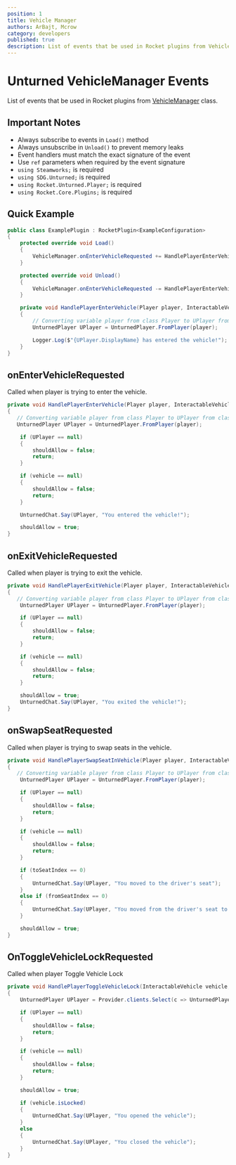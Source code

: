 ```yaml
---
position: 1
title: Vehicle Manager
authors: ArBajt, Mcrow
category: developers
published: true
description: List of events that be used in Rocket plugins from VehicleManager class.
---
```

# Unturned VehicleManager Events
List of events that be used in Rocket plugins from [VehicleManager]() class.
## Important Notes
- Always subscribe to events in `Load()` method
- Always unsubscribe in `Unload()` to prevent memory leaks
- Event handlers must match the exact signature of the event
- Use `ref` parameters when required by the event signature
- `using Steamworks;` is required
- `using SDG.Unturned;` is required
- `using Rocket.Unturned.Player;` is required
- `using Rocket.Core.Plugins;` is required

## Quick Example
```csharp
public class ExamplePlugin : RocketPlugin<ExampleConfiguration>
{
    protected override void Load()
    {
        VehicleManager.onEnterVehicleRequested += HandlePlayerEnterVehicle;
    }

    protected override void Unload()
    {
        VehicleManager.onEnterVehicleRequested -= HandlePlayerEnterVehicle;
    }

    private void HandlePlayerEnterVehicle(Player player, InteractableVehicle vehicle, ref bool shouldAllow)
    {
        // Converting variable player from class Player to UPlayer from clas UnturnedPlayer
        UnturnedPlayer UPlayer = UnturnedPlayer.FromPlayer(player);

        Logger.Log($"{UPlayer.DisplayName} has entered the vehicle!");
    }
}
```

## onEnterVehicleRequested
Called when player is trying to enter the vehicle.
```csharp
private void HandlePlayerEnterVehicle(Player player, InteractableVehicle vehicle, ref bool shouldAllow)
{
   // Converting variable player from class Player to UPlayer from clas UnturnedPlayer
   UnturnedPlayer UPlayer = UnturnedPlayer.FromPlayer(player);

    if (UPlayer == null)
    {
        shouldAllow = false;
        return;
    }

    if (vehicle == null)
    {
        shouldAllow = false;
        return;
    }

    UnturnedChat.Say(UPlayer, "You entered the vehicle!");

    shouldAllow = true;
}
```

## onExitVehicleRequested
Called when player is trying to exit the vehicle.
```csharp
private void HandlePlayerExitVehicle(Player player, InteractableVehicle vehicle, ref bool shouldAllow, ref Vector3 pendingLocation, ref float pendingYaw)
{
   // Converting variable player from class Player to UPlayer from clas UnturnedPlayer
    UnturnedPlayer UPlayer = UnturnedPlayer.FromPlayer(player);

    if (UPlayer == null)
    {
        shouldAllow = false;
        return;
    }

    if (vehicle == null)
    {
        shouldAllow = false;
        return;
    }

    shouldAllow = true;
    UnturnedChat.Say(UPlayer, "You exited the vehicle!");
}
```

## onSwapSeatRequested
Called when player is trying to swap seats in the vehicle.
```csharp
private void HandlePlayerSwapSeatInVehicle(Player player, InteractableVehicle vehicle, ref bool shouldAllow, byte fromSeatIndex, ref byte toSeatIndex)
{
   // Converting variable player from class Player to UPlayer from clas UnturnedPlayer
    UnturnedPlayer UPlayer = UnturnedPlayer.FromPlayer(player);

    if (UPlayer == null)
    {
        shouldAllow = false;
        return;
    }

    if (vehicle == null)
    {
        shouldAllow = false;
        return;
    }

    if (toSeatIndex == 0)
    {
        UnturnedChat.Say(UPlayer, "You moved to the driver's seat");
    }
    else if (fromSeatIndex == 0)
    {
        UnturnedChat.Say(UPlayer, "You moved from the driver's seat to another");
    }

    shouldAllow = true;
}
```

## OnToggleVehicleLockRequested
Called when player Toggle Vehicle Lock
```csharp
private void HandlePlayerToggleVehicleLock(InteractableVehicle vehicle, ref bool shouldAllow)
{
    UnturnedPlayer UPlayer = Provider.clients.Select(c => UnturnedPlayer.FromSteamPlayer(c)).FirstOrDefault(up => up.Player.movement.getVehicle() == vehicle);

    if (UPlayer == null)
    {
        shouldAllow = false;
        return;
    }

    if (vehicle == null)
    {
        shouldAllow = false;
        return;
    }

    shouldAllow = true;

    if (vehicle.isLocked)
    {
        UnturnedChat.Say(UPlayer, "You opened the vehicle");
    }
    else
    {
        UnturnedChat.Say(UPlayer, "You closed the vehicle");
    }
}
```
